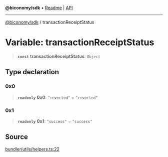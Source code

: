 **@biconomy/sdk** • [Readme](../README.md) \| [API](../globals.md)

***

[@biconomy/sdk](../README.md) / transactionReceiptStatus

# Variable: transactionReceiptStatus

> **`const`** **transactionReceiptStatus**: `Object`

## Type declaration

### 0x0

> **`readonly`** **0x0**: `"reverted"` = `"reverted"`

### 0x1

> **`readonly`** **0x1**: `"success"` = `"success"`

## Source

[bundler/utils/helpers.ts:22](https://github.com/bcnmy/sdk/blob/main/src/bundler/utils/helpers.ts#L22)
